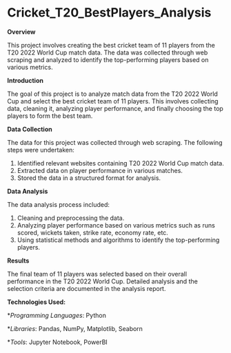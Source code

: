 # Cricket_T20_BestPlayers_Analysis

__Overview__

This project involves creating the best cricket team of 11 players from the T20 2022 World Cup match data. The data was collected through web scraping and analyzed to identify the top-performing players based on various metrics.

__Introduction__

The goal of this project is to analyze match data from the T20 2022 World Cup and select the best cricket team of 11 players. This involves collecting data, cleaning it, analyzing player performance, and finally choosing the top players to form the best team.

__Data Collection__

The data for this project was collected through web scraping. The following steps were undertaken:

1. Identified relevant websites containing T20 2022 World Cup match data.
2. Extracted data on player performance in various matches.
3. Stored the data in a structured format for analysis.

**Data Analysis**

The data analysis process included:

1. Cleaning and preprocessing the data.
2. Analyzing player performance based on various metrics such as runs scored, wickets taken, strike rate, economy rate, etc.
3. Using statistical methods and algorithms to identify the top-performing players.

**Results**

The final team of 11 players was selected based on their overall performance in the T20 2022 World Cup. Detailed analysis and the selection criteria are documented in the analysis report.

**Technologies Used:**

**Programming Languages*: Python

**Libraries*: Pandas, NumPy, Matplotlib, Seaborn

**Tools*: Jupyter Notebook, PowerBI
